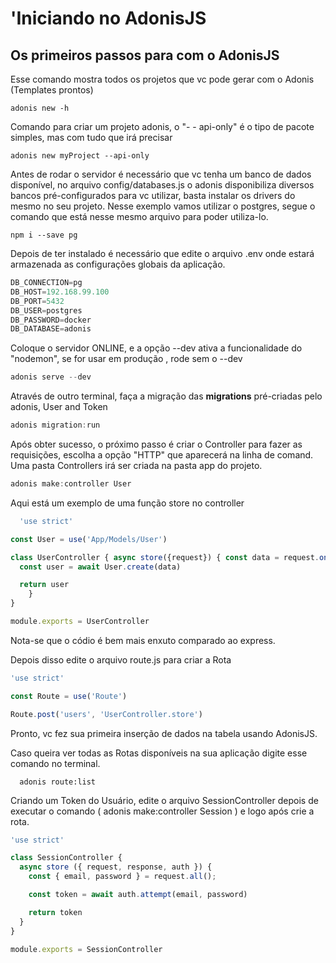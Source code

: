 # 'Iniciando no AdonisJS

## Os primeiros passos para com o AdonisJS

Esse comando mostra todos os projetos que vc pode gerar com o Adonis (Templates prontos)

```
adonis new -h
```

Comando para criar um projeto adonis, o "- - api-only" é o tipo de pacote simples, mas com tudo que irá precisar

```
adonis new myProject --api-only
```

Antes de rodar o servidor é necessário que vc tenha um banco de dados disponível, no arquivo  config/databases.js o adonis disponibiliza diversos bancos pré-configurados para vc utilizar, basta instalar os drivers do mesmo no seu projeto. Nesse exemplo vamos utilizar o postgres, segue o comando que está nesse mesmo arquivo para poder utiliza-lo.

```
npm i --save pg
```

Depois de ter instalado é necessário que edite o arquivo .env onde estará armazenada as configurações globais da aplicação.

```js
DB_CONNECTION=pg
DB_HOST=192.168.99.100
DB_PORT=5432
DB_USER=postgres
DB_PASSWORD=docker
DB_DATABASE=adonis
```

Coloque o servidor ONLINE, e a opção --dev ativa a funcionalidade do "nodemon", se for usar em produção , rode sem o --dev

```javascript
adonis serve --dev
```

Através de outro terminal, faça a migração das **migrations** pré-criadas pelo adonis, User and Token

```javascript
adonis migration:run
```

Após obter sucesso, o próximo passo é criar o Controller para fazer as requisições, escolha a opção "HTTP" que aparecerá na linha de comand. Uma pasta Controllers irá ser criada na pasta app do projeto.

```javascript
adonis make:controller User
```

Aqui está um exemplo de uma função store no controller

```javascript
  'use strict'

const User = use('App/Models/User')

class UserController { async store({request}) { const data = request.only(['username', 'email', 'password'])
  const user = await User.create(data)

  return user
    }
}

module.exports = UserController
```

Nota-se que o códio é bem mais enxuto comparado ao express.

Depois disso edite o arquivo route.js para criar a Rota

```javascript
'use strict'

const Route = use('Route')

Route.post('users', 'UserController.store')
```

Pronto, vc fez sua primeira inserção de dados na tabela usando AdonisJS.

Caso queira ver todas as Rotas disponíveis na sua aplicação digite esse comando no terminal.

```
  adonis route:list
```

Criando um Token do Usuário, edite o arquivo SessionController depois de executar o comando ( adonis make:controller Session ) e logo após crie a rota.

```javascript
'use strict'

class SessionController {
  async store ({ request, response, auth }) {
    const { email, password } = request.all();

    const token = await auth.attempt(email, password)

    return token
  }
}

module.exports = SessionController
```
